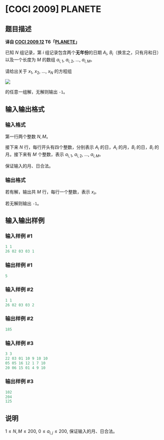 # [COCI 2009] PLANETE

## 题目描述

 **译自 [COCI 2009.12](http://hsin.hr/coci/archive/2009_2010/) T6「[PLANETE](http://hsin.hr/coci/archive/2009_2010/contest3_tasks.pdf)」**

已知 $N$ 组记录，第 $i$ 组记录包含两个**无年份**的日期 $A_i,$ $B_i$（换言之，只有月和日）以及一个长度为 $M$ 的数组 $a_{i,1},$ $a_{i,2},$ $\ldots,$ $a_{i,M}$。

请给出关于 $x_1,$ $x_2,$ $\ldots,$ $x_N$ 的方程组

![](https://s2.ax1x.com/2019/01/06/FHitwd.png)

的任意一组解，无解则输出 $\texttt{-1}$。

## 输入输出格式

### 输入格式

第一行两个整数 $N,M$。

接下来 $N$ 行，每行开头有四个整数，分别表示 $A_i$ 的日，$A_i$ 的月，$B_i$ 的日，$B_i$ 的月。接下来有 $M$ 个整数，表示 $a_{i,1},$ $a_{i,2},$ $\ldots,$ $a_{i,M}$。

保证输入的月、日合法。

### 输出格式

若有解，输出共 $M$ 行，每行一个整数，表示 $x_i$。

若无解则输出 $\texttt{-1}$。

## 输入输出样例

### 输入样例 #1

```cpp
1 1
26 02 03 03 1
```


### 输出样例 #1

```cpp
5
```


### 输入样例 #2

```cpp
1 1
26 02 03 03 2
```


### 输出样例 #2

```cpp
185
```


### 输入样例 #3

```cpp
3 3
22 03 01 10 9 10 10
05 05 16 12 1 7 10
20 06 15 01 4 9 10
```


### 输出样例 #3

```cpp
102
204
125
```


## 说明

$1\le N,M\le 200,$ $0\le a_{i,j}\le 200,$ 保证输入的月、日合法。

